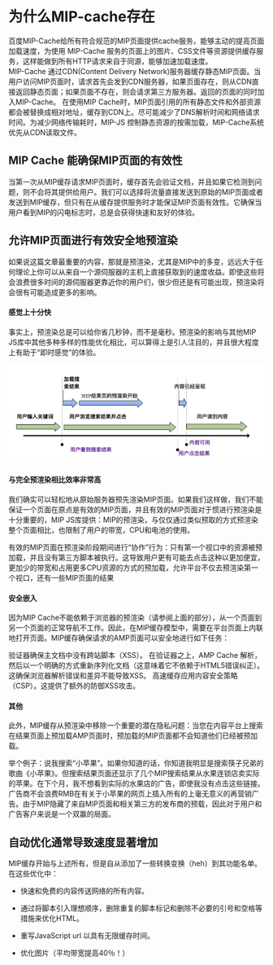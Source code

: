# 为什么MIP-cache存在 

百度MIP-Cache给所有符合规范的MIP页面提供cache服务，能够主动的提高页面加载速度，为使用 MIP-Cache 服务的页面上的图片、CSS文件等资源提供缓存服务，这样能做到所有HTTP请求来自于同源，能够加速加载速度。  
MIP-Cache 通过CDN(Content Delivery Network)服务器缓存静态MIP页面。当用户访问MIP页面时，请求首先会发到CDN服务器，如果页面存在，则从CDN直接返回静态页面；如果页面不存在，则会请求第三方服务器。返回的页面的同时加入MIP-Cache。
在使用MIP Cache时，MIP页面引用的所有静态文件和外部资源都会被替换成相对地址，缓存到CDN上。尽可能减少了DNS解析时间和网络请求时间。为减少网络传输耗时，MIP-JS 控制静态资源的按需加载，MIP-Cache系统优先从CDN读取文件。

## MIP Cache 能确保MIP页面的有效性
当第一次从MIP缓存请求MIP页面时，缓存首先会验证文档，并且如果它检测到问题，则不会将其提供给用户。我们可以选择将流量直接发送到原始的MIP页面或者发送到MIP缓存，但只有在从缓存提供服务时才能保证MIP页面有效性。它确保当用户看到MIP的闪电标志时，总是会获得快速和友好的体验。
## 允许MIP页面进行有效安全地预渲染  

如果说这篇文章最重要的内容，那就是预渲染，尤其是MIP中的多变，远远大于任何理论上你可以从来自一个源伺服器的主机上直接获取到的速度收益。即使这些将会浪费很多时间的源伺服器更靠近你的用户们，很少但还是有可能出现，预渲染将会很有可能造成更多的影响。
 #### 感觉上十分快
事实上，预渲染总是可以给你省几秒钟，而不是毫秒。预渲染的影响与其他MIP JS库中其他多种多样的性能优化相比，可以算得上是引人注目的，并且很大程度上有助于“即时感觉”的体验。
<!--图片-->
![new issues](./img/17_jiasu.jpg)        
 #### 与完全预渲染相比效率非常高
我们确实可以轻松地从原始服务器预先渲染MIP页面。如果我们这样做，我们不能保证一个页面在原点是有效的MIP页面，并且有效的MIP页面对于惯进行预渲染是十分重要的，MIP JS库提供：MIP的预渲染，与仅仅通过类似预取的方式预渲染整个页面相比，也限制了用户的带宽，CPU和电池的使用。

有效的MIP页面在预渲染阶段期间进行“协作”行为：只有第一个视口中的资源被预加载，并且没有第三方脚本被执行。这导致用户更有可能去点击这种以更加便宜，更加少的带宽和占用更多CPU资源的方式的预加载，允许平台不仅去预渲染第一个视口，还有一些MIP页面的结果

#### 安全嵌入
因为MIP Cache不能依赖于浏览器的预渲染（请参阅上面的部分），从一个页面到另一个页面的正常导航不工作。因此，在MIP缓存模型中，需要在平台页面上内联地打开页面。MIP缓存确保请求的AMP页面可以安全地进行如下任务：

验证器确保主文档中没有跨站脚本（XSS）。
在验证器之上，AMP Cache 解析，然后以一个明确的方式重新序列化文档（这意味着它不依赖于HTML5错误纠正）。这确保浏览器解析错误和差异不能导致XSS。
高速缓存应用内容安全策略（CSP）。这提供了额外的防御XSS攻击。

#### 其他
此外，MIP缓存从预渲染中移除一个重要的潜在隐私问题：当您在内容平台上搜索在结果页面上预加载AMP页面时，预加载的MIP页面都不会知道他们已经被预加载。

举个例子：说我搜索“小苹果”。如果你知道的话，你知道我明显是搜索筷子兄弟的歌曲《小苹果》。但搜索结果页面还显示了几个MIP搜索结果从水果连锁店卖实际的苹果。在下个月，我不想看到实际的水果店的广告，即使我没有点击这些链接。广告商不会浪费RMB在有关于小苹果的网页上插入所有的上毫无意义的再营销广告。由于MIP隐藏了来自MIP页面和相关第三方的发布商的预载，因此对于用户和广告客户来说是一个双赢的局面。



## 自动优化通常导致速度显著增加

MIP缓存开始与上述所有，但是自从添加了一些转换变换（heh）到其功能名单。在这些优化中：

* 快速和免费的内容传送网络的所有内容。

* 通过将脚本引入理想顺序，删除重复的脚本标记和删除不必要的引号和空格等措施来优化HTML。
* 重写JavaScript url 以具有无限缓存时间。
* 优化图片（平均带宽提高40％！）

